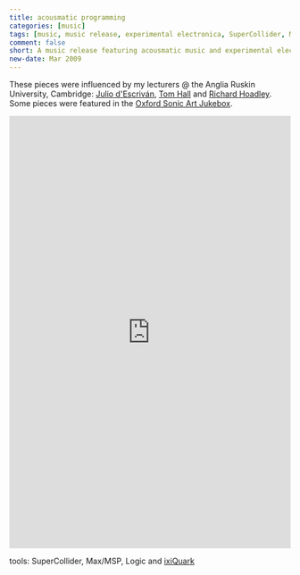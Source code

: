 ```yaml
---
title: acousmatic programming
categories: [music]
tags: [music, music release, experimental electronica, SuperCollider, Max]
comment: false
short: A music release featuring acousmatic music and experimental electronica.
new-date: Mar 2009
---
```


These pieces were influenced by my lecturers @ the Anglia Ruskin University, Cambridge: [Julio d'Escriván](http://descrivan.net/), [Tom Hall](http://www.ludions.com/) and [Richard Hoadley](http://rhoadley.net/). Some pieces were featured in the [Oxford Sonic Art Jukebox](http://www.neilwebb.com/news/files/be3230e7dc8f1e8e444a44eed8dfaa9b-17.html).

<div style="max-width: 700px;"><div style="left: 0; width: 100%; height: 0; position: relative; padding-bottom: 100%; padding-top: 271px;"><iframe src="https://bandcamp.com/EmbeddedPlayer/album=3765600301/size=large/bgcol=ffffff/linkcol=0687f5/transparent=true/"  style="border: 0; top: 0; left: 0; width: 100%; height: 100%; position: absolute;" allowfullscreen scrolling="no" seamless></iframe></div></div>

tools: SuperCollider, Max/MSP, Logic and [ixiQuark](http://www.ixi-software.net/content/body_software_ixiquarks.html)
